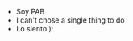 - Soy PAB
- I can't chose a single thing to do
- Lo siento ):

<!---
PabRhapsody/PabRhapsody is a ✨ special ✨ repository because its `README.md` (this file) appears on your GitHub profile.
You can click the Preview link to take a look at your changes.
--->
